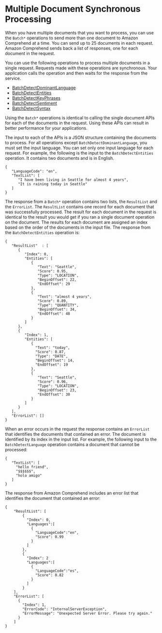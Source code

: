 # Multiple Document Synchronous Processing<a name="how-batch"></a>

When you have multiple documents that you want to process, you can use the `Batch*` operations to send more than one document to Amazon Comprehend at a time\. You can send up to 25 documents in each request\. Amazon Comprehend sends back a list of responses, one for each document in the request\. 

You can use the following operations to process multiple documents in a single request\. Requests made with these operations are synchronous\. Your application calls the operation and then waits for the response from the service\. 
+ [ BatchDetectDominantLanguage ](API_BatchDetectDominantLanguage.md)
+ [ BatchDetectEntities ](API_BatchDetectEntities.md)
+ [ BatchDetectKeyPhrases ](API_BatchDetectKeyPhrases.md)
+ [ BatchDetectSentiment ](API_BatchDetectSentiment.md)
+ [ BatchDetectSyntax ](API_BatchDetectSyntax.md)

Using the `Batch*` operations is identical to calling the single document APIs for each of the documents in the request\. Using these APIs can result in better performance for your applications\.

The input to each of the APIs is a JSON structure containing the documents to process\. For all operations except `BatchDetectDominantLanguage`, you must set the input language\. You can set only one input language for each request\. For example, the following is the input to the `BatchDetectEntities` operation\. It contains two documents and is in English\.

```
{
   "LanguageCode": "en",
   "TextList": [
      "I have been living in Seattle for almost 4 years",
      "It is raining today in Seattle"
   ]
}
```

The response from a `Batch*` operation contains two lists, the `ResultList` and the `ErrorList`\. The `ResultList` contains one record for each document that was successfully processed\. The result for each document in the request is identical to the result you would get if you ran a single document operation on the document\. The results for each document are assigned an index based on the order of the documents in the input file\. The response from the `BatchDetectEntities` operation is:

```
{
   "ResultList"  : [
      {
         "Index": 0,
         "Entities": [
            {
               "Text": "Seattle", 
               "Score": 0.95, 
               "Type": "LOCATION", 
               "BeginOffset": 22, 
               "EndOffset": 29
            },
            {
               "Text": "almost 4 years", 
               "Score": 0.89, 
               "Type": "QUANTITY", 
               "BeginOffset": 34, 
               "EndOffset": 48
            }
         ]
      },
      {
         "Index": 1,
         "Entities": [
            {
              "Text": "today",
              "Score": 0.87,
              "Type": "DATE",
              "BeginOffset": 14,
              "EndOffset": 19
            },
            {
               "Text": "Seattle",
               "Score": 0.96,
               "Type": "LOCATION",
               "BeginOffset": 23,
               "EndOffset": 30
            }
         ]
      }
   ],
   "ErrorList": []
}
```

When an error occurs in the request the response contains an `ErrorList` that identifies the documents that contained an error\. The document is identified by its index in the input list\. For example, the following input to the `BatchDetectLanguage` operation contains a document that cannot be processed:

```
{
   "TextList": [
     "hello friend", 
     "$$$$$$",
     "hola amigo"
   ]       
}
```

The response from Amazon Comprehend includes an error list that identifies the document that contained an error:

```
{
    "ResultList": [
        {
          "Index": 0,
          "Languages":[
            {
              "LanguageCode":"en",
              "Score": 0.99
            }
          ]
        },
        {
          "Index": 2
          "Languages":[
            {
              "LanguageCode":"es",
              "Score": 0.82
            }
          ]
        }
    ],
    "ErrorList": [
      {
        "Index": 1,
        "ErrorCode": "InternalServerException",
        "ErrorMessage": "Unexpected Server Error. Please try again."
      }
    ]
}
```